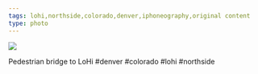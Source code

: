 ```yaml
---
tags: lohi,northside,colorado,denver,iphoneography,original content
type: photo
---
```

<img src="http://24.media.tumblr.com/3e2c95b8bf3efdb3e255b61b2ec1a77a/tumblr_mwcfzipUQV1rdkc0do1_1280.jpg" />

Pedestrian bridge to LoHi #denver #colorado #lohi #northside 
